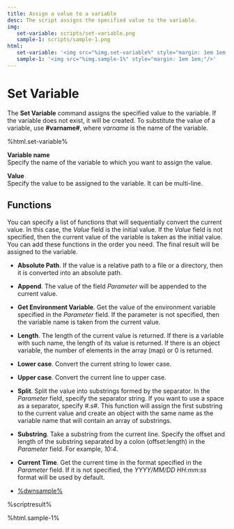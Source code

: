 ```yaml
---
title: Assign a value to a variable
desc: The script assigns the specified value to the variable.
img:
   set-variable: scripts/set-variable.png
   sample-1: scripts/sample-1.png
html:
   set-variable: '<img src="%img.set-variable%" style="margin: 1em 1em;"/>'
   sample-1: '<img src="%img.sample-1%" style="margin: 1em 1em;"/>'
---
```

# Set Variable

The **Set Variable** command assigns the specified value to the variable. If the variable does not exist, it will be created. To substitute the value of a variable, use **#varname#**, where *varname* is the name of the variable.

%html.set-variable%

**Variable name**  
Specify the name of the variable to which you want to assign the value.

**Value**  
Specify the value to be assigned to the variable. It can be multi-line.

## Functions

You can specify a list of functions that will sequentially convert the current value. In this case, the *Value* field is the initial value. If the *Value* field is not specified, then the current value of the variable is taken as the initial value. You can add these functions in the order you need. The final result will be assigned to the variable.

* **Absolute Path**. If the value is a relative path to a file or a directory, then it is converted into an absolute path.
* **Append**. The value of the field *Parameter* will be appended to the current value.
* **Get Environment Variable**. Get the value of the environment variable specified in the *Parameter* field. If the parameter is not specified, then the variable name is taken from the current value.
* **Length**. The length of the current value is returned. If there is a variable with such name, the length of its value is returned. If there is an object variable, the number of elements in the array (map) or 0 is returned.
* **Lower case**. Convert the current string to lower case.
* **Upper case**. Convert the current line to upper case.
* **Split**. Split the value into substrings formed by the separator. In the *Parameter* field, specify the separator string. If you want to use a space as a separator, specify *#.s#*. This function will assign the first substring to the current value and create an object with the same name as the variable name that will contain an array of substrings.
* **Substring**. Take a substring from the current line. Specify the offset and length of the substring separated by a colon (offset:length) in the *Parameter* field. For example, *10:4*.
* **Current Time**. Get the current time in the format specified in the *Parameter* field. If it is not specified, the *YYYY/MM/DD HH:mm:ss* format will be used by default.

* [%dwnsample%](/samples/sample-1.yaml)

%scriptresult%

%html.sample-1%
